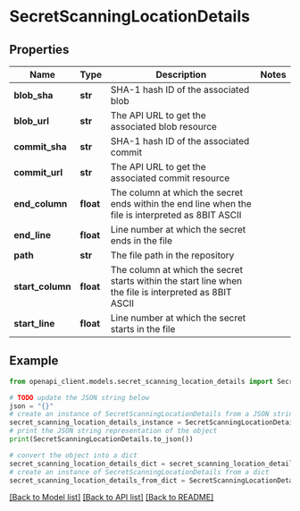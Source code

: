 # SecretScanningLocationDetails


## Properties

Name | Type | Description | Notes
------------ | ------------- | ------------- | -------------
**blob_sha** | **str** | SHA-1 hash ID of the associated blob | 
**blob_url** | **str** | The API URL to get the associated blob resource | 
**commit_sha** | **str** | SHA-1 hash ID of the associated commit | 
**commit_url** | **str** | The API URL to get the associated commit resource | 
**end_column** | **float** | The column at which the secret ends within the end line when the file is interpreted as 8BIT ASCII | 
**end_line** | **float** | Line number at which the secret ends in the file | 
**path** | **str** | The file path in the repository | 
**start_column** | **float** | The column at which the secret starts within the start line when the file is interpreted as 8BIT ASCII | 
**start_line** | **float** | Line number at which the secret starts in the file | 

## Example

```python
from openapi_client.models.secret_scanning_location_details import SecretScanningLocationDetails

# TODO update the JSON string below
json = "{}"
# create an instance of SecretScanningLocationDetails from a JSON string
secret_scanning_location_details_instance = SecretScanningLocationDetails.from_json(json)
# print the JSON string representation of the object
print(SecretScanningLocationDetails.to_json())

# convert the object into a dict
secret_scanning_location_details_dict = secret_scanning_location_details_instance.to_dict()
# create an instance of SecretScanningLocationDetails from a dict
secret_scanning_location_details_from_dict = SecretScanningLocationDetails.from_dict(secret_scanning_location_details_dict)
```
[[Back to Model list]](../README.md#documentation-for-models) [[Back to API list]](../README.md#documentation-for-api-endpoints) [[Back to README]](../README.md)



